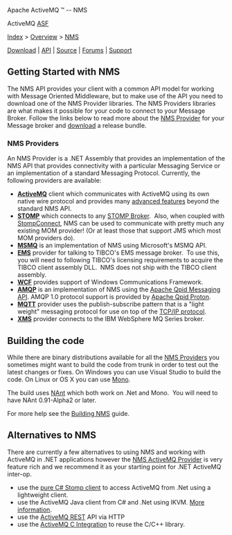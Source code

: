Apache ActiveMQ ™ -- NMS 

ActiveMQ [ASF](http://www.apache.org)

[Index](index.html) > [Overview](overview.html) > [NMS](nms.html)

[Download](download.html) | [API](nms-api.html) | [Source](source.html) | [Forums](http://activemq.apache.org/discussion-forums.html) | [Support](http://activemq.apache.org/support.html)

Getting Started with NMS
------------------------

The NMS API provides your client with a common API model for working with Message Oriented Middleware, but to make use of the API you need to download one of the NMS Provider libraries. The NMS Providers libraries are what makes it possible for your code to connect to your Message Broker. Follow the links below to read more about the [NMS Provider](nms-providers.html) for your Message broker and [download](download.html) a release bundle.

### NMS Providers

An NMS Provider is a .NET Assembly that provides an implementation of the NMS API that provides connectivity with a particular Messaging Service or an implementation of a standard Messaging Protocol. Currently, the following providers are available:

*   [**ActiveMQ**](apachenmsactivemq.html) client which communicates with ActiveMQ using its own native wire protocol and provides many [advanced features](activemq-advanced-features.html) beyond the standard NMS API.
*   [**STOMP**](apachenmsstomp.html) which connects to any [STOMP Broker](http://stomp.codehaus.org/).  Also, when coupled with [StompConnect](http://stomp.codehaus.org/StompConnect), NMS can be used to communicate with pretty much any existing MOM provider! (Or at least those that support JMS which most MOM providers do).
*   [**MSMQ**](apachenmsmsmq.html) is an implementation of NMS using Microsoft's MSMQ API.
*   [**EMS**](apachenmsems.html) provider for talking to TIBCO's EMS message broker.  To use this, you will need to following TIBCO's licensing requirements to acquire the TIBCO client assembly DLL.  NMS does not ship with the TIBCO client assembly.
*   [**WCF**](apachenmswcf.html) provides support of Windows Communications Framework.
*   [**AMQP**](apachenmsamqp.html) is an implementation of NMS using the [Apache Qpid Messaging API](https://qpid.apache.org/components/messaging-api/index.html). AMQP 1.0 protocol support is provided by [Apache Qpid Proton](https://qpid.apache.org/proton/index.html).
*   [**MQTT**](apachenmsmqtt.html) provider uses the publish-subscribe pattern that is a "light weight" messaging protocol for use on top of the [TCP/IP protocol](https://en.wikipedia.org/wiki/TCP/IP "TCP/IP"). 
*   **[XMS](apachenmsxms.html)** provider connects to the IBM WebSphere MQ Series broker.

Building the code
-----------------

While there are binary distributions available for all the [NMS Providers](nms-providers.html) you sometimes might want to build the code from trunk in order to test out the latest changes or fixes. On Windows you can use Visual Studio to build the code. On Linux or OS X you can use [Mono](http://www.mono-project.com).

The build uses [NAnt](http://nant.sourceforge.net/) which both work on .Net and Mono.  You will need to have NAnt 0.91-Alpha2 or later.

For more help see the [Building NMS](http://activemq.apache.org/nms/building.html) guide.

Alternatives to NMS
-------------------

There are currently a few alternatives to using NMS and working with ActiveMQ in .NET applications however the [NMS ActiveMQ Provider](apachenmsactivemq.html) is very feature rich and we recommend it as your starting point for .NET ActiveMQ inter-op.

*   use the [pure C# Stomp client](http://stomp.codehaus.org/DotNet) to access ActiveMQ from .Net using a lightweight client.
*   use the ActiveMQ Java client from C# and .Net using IKVM. [More information](http://dotnetjunkies.com/WebLog/csteen/archive/2004/08/20/22813.aspx).
*   use the [ActiveMQ REST](http://activemq.apache.org/rest.html) API via HTTP
*   use the [ActiveMQ C Integration](http://activemq.apache.org/c-integration.html) to reuse the C/C++ library.


